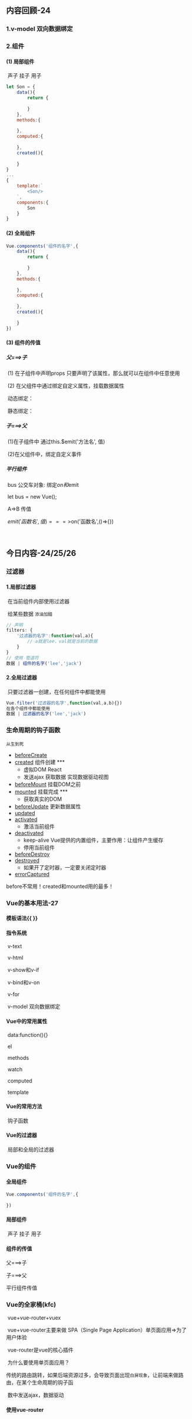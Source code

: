 ## 内容回顾-24

### 1.v-model 双向数据绑定

### 2.组件

#### (1) 局部组件

​		声子 挂子 用子

```javascript
let Son = {
    data(){
        return {
            
        }
    },
    methods:{
        
    },
    computed:{
        
    },
    created(){
        
    }
}
...
{
    template:`
		<Son/>
	`,
    components:{
        Son
    }
}
```



#### (2) 全局组件



```javascript
Vue.components('组件的名字',{
    data(){
        return {
            
        }
    },
    methods:{
        
    },
    computed:{
        
    },
    created(){
        
    }
})
```

#### (3) 组件的传值

##### 		父===>子

​		(1) 在子组件中声明props 只要声明了该属性，那么就可以在组件中任意使用

​		(2) 在父组件中通过绑定自定义属性，挂载数据属性

​				动态绑定：<Son :msg = 'msg'>

​				静态绑定：<Son msg = 'steven'>

##### 		子===>父

​		(1)在子组件中 通过this.$emit('方法名', 值)

​		(2)在父组件中，绑定自定义事件

##### 		平行组件

​				bus 公交车对象: 绑定$on 和$emit

​				let bus = new Vue();

​				A=>B 传值

​				$emit('函数名',值)===>$on('函数名',()=>{})

​				

## 今日内容-24/25/26

### 过滤器

#### 		1.局部过滤器	

​				在当前组件内部使用过滤器

​				给某些数据 `添油加醋`

```javascript
// 声明
filters: {
    '过滤器的名字':function(val,a){
        // a就是lee，val就是当前的数据
    }
}
// 使用 管道符
数据 | 组件的名字('lee','jack')
```

#### 		2.全局过滤器

​				只要过滤器一创建，在任何组件中都能使用

```javascript
Vue.filter('过滤器的名字',function(val,a,b){})
在各个组件中都能使用
数据 | 过滤器的名字('lee','jack')
```

### 生命周期的钩子函数

`从生到死`

-   [beforeCreate](https://cn.vuejs.org/v2/api/#beforeCreate)
-   [created](https://cn.vuejs.org/v2/api/#created) 组件创建 ***
    -   虚拟DOM React
    -   发送ajax 获取数据 实现数据驱动视图
-   [beforeMount](https://cn.vuejs.org/v2/api/#beforeMount) 挂载DOM之前
-   [mounted](https://cn.vuejs.org/v2/api/#mounted) 挂载完成 ***
    -   获取真实的DOM
-   [beforeUpdate](https://cn.vuejs.org/v2/api/#beforeUpdate) 更新数据属性
-   [updated](https://cn.vuejs.org/v2/api/#updated)
-   [activated](https://cn.vuejs.org/v2/api/#activated)
    -   激活当前组件
-   [deactivated](https://cn.vuejs.org/v2/api/#deactivated)
    -   keep-alive Vue提供的内置组件，主要作用：让组件产生缓存
    -   停用当前组件
-   [beforeDestroy](https://cn.vuejs.org/v2/api/#beforeDestroy)
-   [destroyed](https://cn.vuejs.org/v2/api/#destroyed)
    -   如果开了定时器，一定要关闭定时器
-   [errorCaptured](https://cn.vuejs.org/v2/api/#errorCaptured)

before不常用！created和mounted用的最多！

### Vue的基本用法-27

#### 模板语法{{  }}

#### 指令系统

​		v-text

​		v-html

​		v-show和v-if

​		v-bind和v-on

​		v-for

​		v-model 双向数据绑定

#### Vue中的常用属性

​		data:function(){}

​		el

​		methods

​		watch

​		computed

​		template

#### Vue的常用方法

​		钩子函数

#### Vue的过滤器

​		局部和全局的过滤器

### Vue的组件

#### 全局组件

```javascript
Vue.components('组件的名字',{
    
})
```

#### 局部组件

​		声子 挂子 用子

#### 组件的传值

父===>子

子===>父

平行组件传值

### Vue的全家桶(kfc)

​		vue+vue-router+vuex

​		vue+vue-router主要来做 SPA（Single Page Application）单页面应用=>为了用户体验

​		vue-router是vue的核心插件

​		为什么要使用单页面应用？

​		传统的路由跳转，如果后端资源过多，会导致页面出现`白屏现象`，让前端来做路由，在某个生命周期的钩子函

​		数中发送ajax，数据驱动

#### 		使用vue-router





















